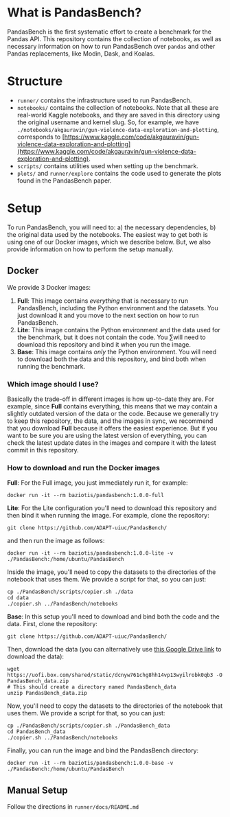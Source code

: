 # What is PandasBench?

PandasBench is the first systematic effort to create a benchmark for the Pandas
API. This repository contains the collection of notebooks, as well as necessary
information on how to run PandasBench over `pandas` and other Pandas
replacements, like Modin, Dask, and Koalas.

# Structure

- `runner/` contains the infrastructure used to run PandasBench.
- `notebooks/` contains the collection of notebooks. Note that all these are
real-world Kaggle notebooks, and they are saved in this directory using the
original username and kernel slug. So, for example, we have
`./notebooks/akgauravin/gun-violence-data-exploration-and-plotting`, corresponds
to
[https://www.kaggle.com/code/akgauravin/gun-violence-data-exploration-and-plotting](https://www.kaggle.com/code/akgauravin/gun-violence-data-exploration-and-plotting).
- `scripts/` contains utilities used when setting up the benchmark.
- `plots/` and `runner/explore` contains the code used to generate the plots found in the PandasBench paper.

# Setup

To run PandasBench, you will need to: a) the necessary dependencies, b) the
original data used by the notebooks. The easiest way to get both is using one of
our Docker images, which we describe below. But, we also provide information on
how to perform the setup manually.

## Docker

We provide 3 Docker images:

1) **Full**: This image contains _everything_ that is necessary to run PandasBench, including the Python environment and the datasets. You just download it and you move to the next section on how to run PandasBench.
2) **Lite**: This image contains the Python environment and the data used for
   the benchmark, but it does not contain the code. You ∑will need to download
   this repository and bind it when you run the image.
3) **Base**: This image contains _only_ the Python environment. You will need to download both the data and this repository, and bind both when running the benchmark.

### Which image should I use?

Basically the trade-off in different images is how up-to-date they are. For
example, since **Full** contains everything, this means that we may contain a
slightly outdated version of the data or the code. Because we generally try to
keep this repository, the data, and the images in sync, we recommend that you
download **Full** because it offers the easiest experience. But if you want to
be sure you are using the latest version of everything, you can check the latest
update dates in the images and compare it with the latest commit in this
repository.

### How to download and run the Docker images

**Full**: For the Full image, you just immediately run it, for example:

```
docker run -it --rm baziotis/pandasbench:1.0.0-full
```

**Lite**: For the Lite configuration you'll need to download this repository and
then bind it when running the image. For example, clone the repository:

```
git clone https://github.com/ADAPT-uiuc/PandasBench/
```

and then run the image as follows:

```
docker run -it --rm baziotis/pandasbench:1.0.0-lite -v ./PandasBench:/home/ubuntu/PandasBench
```

Inside the image, you'll need to copy the datasets to the directories of the
notebook that uses them. We provide a script for that, so you can just:
```
cp ./PandasBench/scripts/copier.sh ./data
cd data
./copier.sh ../PandasBench/notebooks
```

**Base**: In this setup you'll need to download and bind both the code and the
data. First, clone the repository:

```
git clone https://github.com/ADAPT-uiuc/PandasBench/
```

Then, download the data (you can alternatively use [this Google Drive
link](https://drive.google.com/file/d/1WUX-gUycsXVngCaaoDecLdjAv7hjSoeR/view?usp=sharing) to download the data):
```
wget https://uofi.box.com/shared/static/dcnyw761chg8hh14vp13wyilrobk0qb3 -O PandasBench_data.zip
# This should create a directory named PandasBench_data
unzip PandasBench_data.zip
```

Now, you'll need to copy the datasets to the directories of the notebook that
uses them. We provide a script for that, so you can just:

```
cp ./PandasBench/scripts/copier.sh ./PandasBench_data
cd PandasBench_data
./copier.sh ../PandasBench/notebooks
```

Finally, you can run the image and bind the PandasBench directory:
```
docker run -it --rm baziotis/pandasbench:1.0.0-base -v ./PandasBench:/home/ubuntu/PandasBench
```

## Manual Setup

Follow the directions in `runner/docs/README.md`
